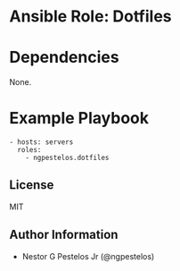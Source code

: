 # Ansible Role: Dotfiles

# Dependencies

None.

# Example Playbook

```
- hosts: servers
  roles:
    - ngpestelos.dotfiles
```

License
-------

MIT

Author Information
------------------

* Nestor G Pestelos Jr (@ngpestelos)
